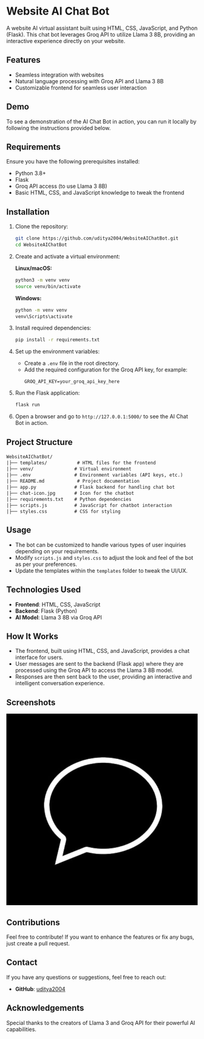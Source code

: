 # Website AI Chat Bot

A website AI virtual assistant built using HTML, CSS, JavaScript, and Python (Flask). This chat bot leverages Groq API to utilize Llama 3 8B, providing an interactive experience directly on your website.

## Features
- Seamless integration with websites
- Natural language processing with Groq API and Llama 3 8B
- Customizable frontend for seamless user interaction

## Demo
To see a demonstration of the AI Chat Bot in action, you can run it locally by following the instructions provided below.

## Requirements
Ensure you have the following prerequisites installed:

- Python 3.8+
- Flask
- Groq API access (to use Llama 3 8B)
- Basic HTML, CSS, and JavaScript knowledge to tweak the frontend

## Installation

1. Clone the repository:

   ```bash
   git clone https://github.com/uditya2004/WebsiteAIChatBot.git
   cd WebsiteAIChatBot
   ```

2. Create and activate a virtual environment:

   **Linux/macOS:**
   ```bash
   python3 -m venv venv
   source venv/bin/activate
   ```
   **Windows:**
   ```bash
   python -m venv venv
   venv\Scripts\activate
   ```

3. Install required dependencies:

   ```bash
   pip install -r requirements.txt
   ```

4. Set up the environment variables:

   - Create a `.env` file in the root directory.
   - Add the required configuration for the Groq API key, for example:
     ```
     GROQ_API_KEY=your_groq_api_key_here
     ```

5. Run the Flask application:

   ```bash
   flask run
   ```

6. Open a browser and go to `http://127.0.0.1:5000/` to see the AI Chat Bot in action.

## Project Structure
```
WebsiteAIChatBot/
|├── templates/           # HTML files for the frontend
|├── venv/               # Virtual environment
|├── .env                # Environment variables (API keys, etc.)
|├── README.md            # Project documentation
|├── app.py              # Flask backend for handling chat bot
|├── chat-icon.jpg       # Icon for the chatbot
|├── requirements.txt    # Python dependencies
|├── scripts.js          # JavaScript for chatbot interaction
|├── styles.css          # CSS for styling
```

## Usage

- The bot can be customized to handle various types of user inquiries depending on your requirements.
- Modify `scripts.js` and `styles.css` to adjust the look and feel of the bot as per your preferences.
- Update the templates within the `templates` folder to tweak the UI/UX.

## Technologies Used

- **Frontend**: HTML, CSS, JavaScript
- **Backend**: Flask (Python)
- **AI Model**: Llama 3 8B via Groq API

## How It Works

- The frontend, built using HTML, CSS, and JavaScript, provides a chat interface for users.
- User messages are sent to the backend (Flask app) where they are processed using the Groq API to access the Llama 3 8B model.
- Responses are then sent back to the user, providing an interactive and intelligent conversation experience.

## Screenshots

![Chat Bot Screenshot](chat-icon.jpg)

## Contributions

Feel free to contribute! If you want to enhance the features or fix any bugs, just create a pull request.

## Contact

If you have any questions or suggestions, feel free to reach out:
- **GitHub**: [uditya2004](https://github.com/uditya2004)

## Acknowledgements

Special thanks to the creators of Llama 3 and Groq API for their powerful AI capabilities.

